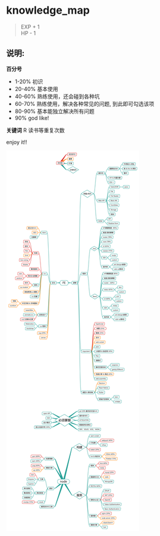 # knowledge_map
> EXP + 1  
> HP - 1



## 说明:

**百分号**

- 1-20% 初识
- 20-40% 基本使用
- 40-60% 熟练使用，还会碰到各种坑
- 60-70% 熟练使用，解决各种常见的问题, 到此即可勾选该项
- 80-90% 基本能独立解决所有问题
- 90% god like!

**关键词**
R 读书等重复次数



enjoy it!!

![knowledge_map](./DEVELOPER.png)
